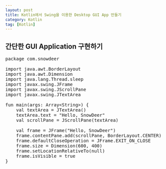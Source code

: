 ```yaml
---
layout: post
title: Kotlin에서 Swing을 이용한 Desktop GUI App 만들기
category: Kotlin
tag: [Kotlin]
---
```


## 간단한 GUI Application 구현하기

<pre class="prettyprint">
package com.snowdeer

import java.awt.BorderLayout
import java.awt.Dimension
import java.lang.Thread.sleep
import javax.swing.JFrame
import javax.swing.JScrollPane
import javax.swing.JTextArea

fun main(args: Array&lt;String&gt;) {
    val textArea = JTextArea()
    textArea.text = "Hello, SnowDeer"
    val scrollPane = JScrollPane(textArea)

    val frame = JFrame("Hello, SnowDeer")
    frame.contentPane.add(scrollPane, BorderLayout.CENTER)
    frame.defaultCloseOperation = JFrame.EXIT_ON_CLOSE
    frame.size = Dimension(600, 400)
    frame.setLocationRelativeTo(null)
    frame.isVisible = true
}
</pre>
